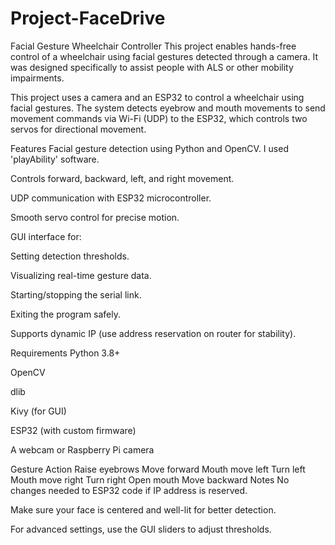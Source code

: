 # Project-FaceDrive
Facial Gesture Wheelchair Controller This project enables hands-free control of a wheelchair using facial gestures detected through a camera. It was designed specifically to assist people with ALS or other mobility impairments.


This project uses a camera and an ESP32 to control a wheelchair using facial gestures.
The system detects eyebrow and mouth movements to send movement commands via Wi-Fi (UDP) to the ESP32, which controls two servos for directional movement.

Features
Facial gesture detection using Python and OpenCV.
I used 'playAbility' software.

Controls forward, backward, left, and right movement.

UDP communication with ESP32 microcontroller.

Smooth servo control for precise motion.

GUI interface for:

Setting detection thresholds.

Visualizing real-time gesture data.

Starting/stopping the serial link.

Exiting the program safely.

Supports dynamic IP (use address reservation on router for stability).

Requirements
Python 3.8+

OpenCV

dlib

Kivy (for GUI)

ESP32 (with custom firmware)

A webcam or Raspberry Pi camera




Gesture	Action
Raise eyebrows	Move forward
Mouth move left	Turn left
Mouth move right	Turn right
Open mouth	Move backward
Notes
No changes needed to ESP32 code if IP address is reserved.

Make sure your face is centered and well-lit for better detection.

For advanced settings, use the GUI sliders to adjust thresholds.



